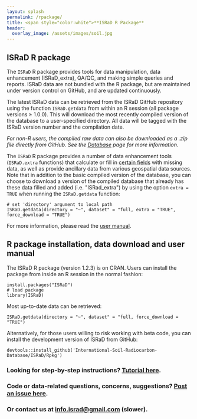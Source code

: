 ```yaml
---
layout: splash
permalink: /rpackage/
title: <span style="color:white">**ISRaD R Package**
header:
  overlay_image: /assets/images/soil.jpg
---
```



## ISRaD R package
The ```ISRaD``` R package provides tools for data manipulation, data enhancement (ISRaD_extra), QA/QC, and making simple queries and reports. ISRaD data are not bundled with the R package, but are maintained under version control on GitHub, and are updated continuously.

The latest ISRaD data can be retrieved from the ISRaD GitHub repository using the function ```ISRaD.getdata``` from within an R session (all package versions ≥ 1.0.0). This will download the most recently compiled version of the database to a user-specified directory. All data will be tagged with the ISRaD version number and the compilation date.

*For non-R users, the compiled raw data can also be downloaded as a .zip file directly from GitHub. See the [Database](https://soilradiocarbon.org/database/) page for more information.*

The ```ISRaD``` R package provides a number of data enhancement tools (```ISRaD.extra``` functions) that calculate or fill in [certain fields]() with missing data, as well as provide ancillary data from various geospatial data sources. Note that in addition to the basic compiled version of the database, you can choose to download a version of the compiled database that already has these data filled and added (i.e. "ISRad_extra") by using the option ```extra = TRUE``` when running the ```ISRaD.getdata``` function:

```
# set 'directory' argument to local path
ISRaD.getdata(directory = "~", dataset" = "full, extra = "TRUE", force_download = "TRUE")
```

For more information, please read the [user manual](https://github.com/International-Soil-Radiocarbon-Database/ISRaD/raw/master/ISRaD.pdf).

## R package installation, data download and user manual
The ISRaD R package (version 1.2.3) is on CRAN. Users can install the package from inside an R session in the normal fashion:
```
install.packages("ISRaD")
# load package
library(ISRaD)
```
Most up-to-date data can be retrieved:
```
ISRaD.getdata(directory = "~", dataset" = "full, force_download = "TRUE")
```

Alternatively, for those users willing to risk working with beta code, you can install the development version of ISRaD from GitHub:
```
devtools::install_github('International-Soil-Radiocarbon-Database/ISRaD/Rpkg')
```

### Looking for step-by-step instructions? [Tutorial here](/user_manual_Aug15_2019.html).

### Code or data-related questions, concerns, suggestions? [Post an issue here](https://github.com/International-Soil-Radiocarbon-Database/ISRaD/issues).
### Or contact us at <a href="mailto:info.israd@gmail.com">info.israd@gmail.com</a> (slower).
